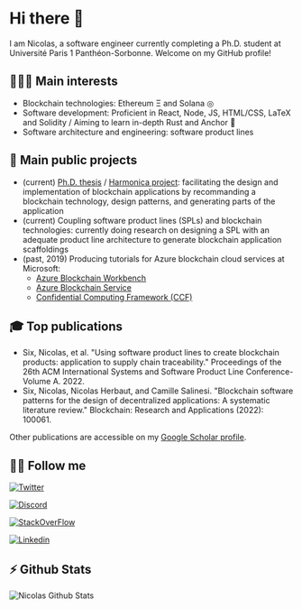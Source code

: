 # Hi there 👋

I am Nicolas, a software engineer currently completing a Ph.D. student at Université Paris 1 Panthéon-Sorbonne. Welcome on my GitHub profile! 

## 👨🏻‍💻 Main interests

- Blockchain technologies: Ethereum Ξ and Solana ◎ 
- Software development: Proficient in React, Node, JS, HTML/CSS, LaTeX and Solidity / Aiming to learn in-depth Rust and Anchor 🦀
- Software architecture and engineering: software product lines

## 🚧 Main public projects
- (current) [Ph.D. thesis](https://nicosix.com/files/draft.pdf) / [Harmonica project](https://github.com/harmonica-project): facilitating the design and implementation of blockchain applications by recommanding a blockchain technology, design patterns, and generating parts of the application
- (current) Coupling software product lines (SPLs) and blockchain technologies: currently doing research on designing a SPL with an adequate product line architecture to generate blockchain application scaffoldings
- (past, 2019) Producing tutorials for Azure blockchain cloud services at Microsoft: 
  - [Azure Blockchain Workbench](https://github.com/nicoSix/azure-blockchain-workbench-samples)
  - [Azure Blockchain Service](https://github.com/nicoSix/azure-blockchain-service-samples)
  - [Confidential Computing Framework (CCF)](https://github.com/nicoSix/ccf-samples)

## 🎓 Top publications

- Six, Nicolas, et al. "Using software product lines to create blockchain products: application to supply chain traceability." Proceedings of the 26th ACM International Systems and Software Product Line Conference-Volume A. 2022.
- Six, Nicolas, Nicolas Herbaut, and Camille Salinesi. "Blockchain software patterns for the design of decentralized applications: A systematic literature review." Blockchain: Research and Applications (2022): 100061.

Other publications are accessible on my [Google Scholar profile](https://scholar.google.fr/citations?user=jjmJ5MIAAAAJ&hl=en).


## 👊🏻 Follow me

[![Twitter](https://img.shields.io/static/v1?label=Twitter&message=nicothesixth&color=1DA1F2&style=for-the-badge&logo=twitter)][twitter]

[![Discord](https://img.shields.io/static/v1?label=Discord&message=nicoSix%235641&color=7289DA&style=for-the-badge&logo=discord)][discord]

[![StackOverFlow](https://img.shields.io/static/v1?label=StackOverflow&message=nicolas-six&color=FE7A16&style=for-the-badge&logo=stack-overflow)][stack_overflow]

[![Linkedin](https://img.shields.io/static/v1?label=LinkedIn&message=nicolas-six&color=1DA1F2&style=for-the-badge&logo=linkedin)][linkedin]

## ⚡ Github Stats

<img align="left" alt="Nicolas Github Stats" src="https://github-readme-stats.vercel.app/api?username=nicoSix&theme=blue-green&show_icons=true&hide_border=true" />

[website]: https://nicosix.com
[twitter]: https://twitter.com/Nicothesixth
[linkedin]: https://www.linkedin.com/in/nicolas-six/
[discord]: https://discordapp.com/users/nicoSix#5641
[stack_overflow]: https://stackoverflow.com/users/10972828/nicolas-six

